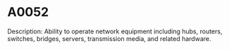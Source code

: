 # A0052
Description: Ability to operate network equipment including hubs, routers, switches, bridges, servers, transmission media, and related hardware.

